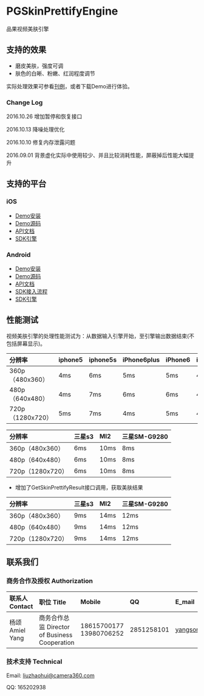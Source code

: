 # PGSkinPrettifyEngine
品果视频美肤引擎

## 支持的效果

* 磨皮美肤，强度可调
* 肤色的白晰、粉嫩、红润程度调节

实际处理效果可参看[刊例](http://www.camera360.com/filter/index.html)，或者下载Demo进行体验。

### Change Log
2016.10.26
	增加暂停和恢复接口

2016.10.13
	降噪处理优化
	
2016.10.10
	修复内存泄露问题
	
2016.09.01
	背景虚化实际中使用较少、并且比较消耗性能，屏蔽掉后性能大幅提升

## 支持的平台
### iOS
* [Demo安装](http://www.camera360.com/filter/download.html?k=5xdNAApspj8DcVH2T9owooKC%2Bwe9h2u4jtDbHGbhWWsqaIU6nks3pw%3D%3D)
* [Demo源码](https://github.com/pinguo/PGSkinPrettifyEngineDemo-iOS)
* [API文档](README_iOS.md)
* [SDK引擎](https://github.com/pinguo/PGSkinPrettifyEngineDemo-iOS/tree/master/PGSkinPrettifyDemo-iOS/PGSkinPrettifyEngine)

### Android
* [Demo安装](http://www.camera360.com/filter/adrdownload.html?k=hylVnDMi62bhog%2BED1c819SPZ0zgYKpjT4sDY6IOLWs%3D)
* [Demo源码](https://github.com/pinguo/PGSkinPrettifyEngineDemo-Android)
* [API文档](README_Android.md)
* [SDK接入流程](Android-SDK接入.md)
* [SDK引擎](https://github.com/pinguo/PGSkinPrettifyEngineDemo-Android/tree/master/app/src/main/java/us/pinguo/pgskinprettifyengine)

## 性能测试
视频美肤引擎的处理性能测试为：从数据输入引擎开始，至引擎输出数据结束(不包括屏幕显示)。

分辨率	|iphone5 | iphone5s | iPhone6plus | iPhone6 | iPhone6s
:------- |:--------|:----- |:----- |:----- |:----- 
360p（480x360）| 4ms| 6ms| 5ms| 5ms| 4ms
480p（640x480）| 4ms| 7ms| 6ms| 6ms| 4ms
720p（1280x720）| 5ms| 7ms| 4ms| 5ms| 4ms


分辨率	|	三星s3 | MI2 | 三星SM-G9280  
:------- |:------|:----- |:----- 
360p（480x360）| 6ms| 10ms| 8ms
480p（640x480）| 6ms| 10ms| 8ms
720p（1280x720）| 6ms| 10ms| 8ms

* 增加了GetSkinPrettifyResult接口调用，获取美肤结果

分辨率	|	三星s3 | MI2 | 三星SM-G9280  
:------- |:------|:----- |:----- 
360p（480x360）| 9ms| 14ms| 12ms
480p（640x480）| 9ms| 14ms| 12ms
720p（1280x720）| 9ms| 14ms| 12ms

## 联系我们

### 商务合作及授权 Authorization

联系人 Contact	|职位 Title | Mobile | QQ | E_mail 
:------- |:--------|:----- |:----- |:----- 
杨颂 Amiel Yang | 商务合作总监 Director of Business Cooperation| 18615700177 13980706252| 2851258101| yangsong@camera360.com

### 技术支持 Technical 
Email: liuzhaohui@camera360.com 

QQ: 165202938



